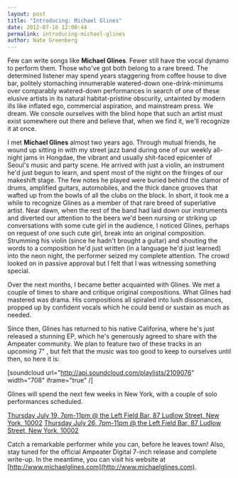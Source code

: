 ```yaml
---
layout: post
title: "Introducing: Michael Glines"
date: 2012-07-16 12:00:44
permalink: introducing-michael-glines
author: Nate Greenberg
---
```

Few can write songs like **Michael Glines**. Fewer still have the vocal dynamo to perform them. Those who've got both belong to a rare breed. The determined listener may spend years staggering from coffee house to dive bar, politely stomaching innumerable watered-down one-drink-minimums over comparably watered-down performances in search of one of these elusive artists in its natural habitat-pristine obscurity, untainted by modern ills like inflated ego, commercial aspiration, and mainstream press. We dream. We console ourselves with the blind hope that such an artist must exist somewhere out there and believe that, when we find it, we'll recognize it at once.

<!-- more -->

I met **Michael Glines** almost two years ago. Through mutual friends, he wound up sitting in with my street jazz band during one of our weekly all-night jams in Hongdae, the vibrant and usually shit-faced epicenter of Seoul's music and party scene. He arrived with just a violin, an instrument he'd just begun to learn, and spent most of the night on the fringes of our makeshift stage. The few notes he played were buried behind the clamor of drums, amplified guitars, automobiles, and the thick dance grooves that wafted up from the bowls of all the clubs on the block. In short, it took me a while to recognize Glines as a member of that rare breed of superlative artist. Near dawn, when the rest of the band had laid down our instruments and diverted our attention to the beers we'd been nursing or striking up conversations with some cute girl in the audience, I noticed Glines, perhaps on request of one such cute girl, break into an original composition. Strumming his violin (since he hadn't brought a guitar) and shouting the words to a composition he'd just written (in a language he'd just learned) into the neon night, the performer seized my complete attention. The crowd looked on in passive approval but I felt that I was witnessing something special.

Over the next months, I became better acquainted with Glines. We met a couple of times to share and critique original compositions. What Glines had mastered was drama. His compositions all spiraled into lush dissonances, propped up by confident vocals which he could bend or sustain as much as needed.

Since then, Glines has returned to his native Califorina, where he's just released a stunning EP, which he's generously agreed to share with the Ampeater community. We plan to feature two of these tracks in an upcoming 7" , but felt that the music was too good to keep to ourselves until then, so here it is:

\[soundcloud url="http://api.soundcloud.com/playlists/2109076" width="708" iframe="true" /\]

Glines will spend the next few weeks in New York, with a couple of solo performances scheduled.

[Thursday July 19, 7pm-11pm @ the Left Field Bar, 87 Ludlow Street, New York, 10002](http://www.facebook.com/l/LAQERywMaAQGS_VCOs7B9KtHnz3iPsDLQxJJojmo72p1Ggg/www.leftfieldbar.com/) [Thursday July 26, 7pm-11pm @ the Left Field Bar, 87 Ludlow Street, New York, 10002](http://www.facebook.com/l/LAQERywMaAQGS_VCOs7B9KtHnz3iPsDLQxJJojmo72p1Ggg/www.leftfieldbar.com/)

Catch a remarkable performer while you can, before he leaves town! Also, stay tuned for the official Ampeater Digital 7-inch release and complete write-up. In the meantime, you can visit his website at [http://www.michaelglines.com](http://www.michaelglines.com).